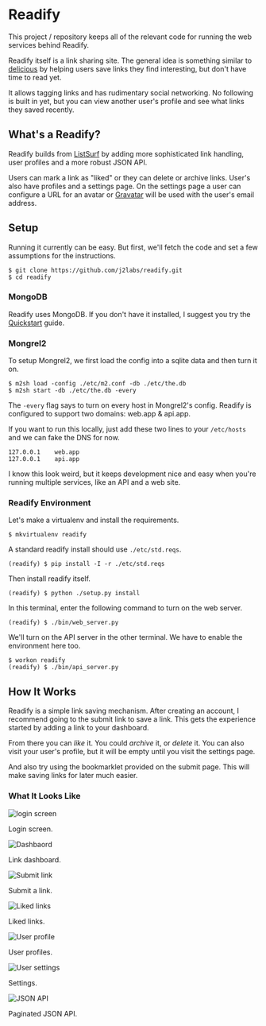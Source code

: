 # Readify

This project / repository keeps all of the relevant code for running the web
services behind Readify.

Readify itself is a link sharing site.  The general idea is something similar to
[delicious](http://delicious.com) by helping users save links they find
interesting, but don't have time to read yet.

It allows tagging links and has rudimentary social networking.  No following is
built in yet, but you can view another user's profile and see what links they
saved recently.


## What's a Readify?

Readify builds from [ListSurf](https://github.com/j2labs/listsurf) by adding
more sophisticated link handling, user profiles and a more robust JSON API.

Users can mark a link as "liked" or they can delete or archive links. User's
also have profiles and a settings page.  On the settings page a user can
configure a URL for an avatar or [Gravatar](http://gravatar.com/) will be used
with the user's email address.


## Setup

Running it currently can be easy. But first, we'll fetch the code and set a few
assumptions for the instructions.

    $ git clone https://github.com/j2labs/readify.git
    $ cd readify


### MongoDB

Readify uses MongoDB.  If you don't have it installed, I suggest you try the
[Quickstart](http://www.mongodb.org/display/DOCS/Quickstart) guide.


### Mongrel2

To setup Mongrel2, we first load the config into a sqlite data and then turn it
on.

    $ m2sh load -config ./etc/m2.conf -db ./etc/the.db
    $ m2sh start -db ./etc/the.db -every
    
The `-every` flag says to turn on every host in Mongrel2's config.  Readify is 
configured to support two domains: web.app & api.app.

If you want to run this locally, just add these two lines to your `/etc/hosts`
and we can fake the DNS for now.

    127.0.0.1    web.app
    127.0.0.1    api.app
    
I know this look weird, but it keeps development nice and easy when you're
running multiple services, like an API and a web site.


### Readify Environment

Let's make a virtualenv and install the requirements.

    $ mkvirtualenv readify
    
A standard readify install should use `./etc/std.reqs`.

    (readify) $ pip install -I -r ./etc/std.reqs

Then install readify itself.

    (readify) $ python ./setup.py install
    
In this terminal, enter the following command to turn on the web server.

    (readify) $ ./bin/web_server.py
    
We'll turn on the API server in the other terminal. We have to enable the
environment here too.

    $ workon readify
    (readify) $ ./bin/api_server.py


## How It Works

Readify is a simple link saving mechanism.  After creating an account, I
recommend going to the submit link to save a link.  This gets the experience
started by adding a link to your dashboard.

From there you can *like* it.  You could *archive* it, or *delete* it.
You can also visit your user's profile, but it will be empty until you visit the
settings page.

And also try using the bookmarklet provided on the submit page.  This will make
saving links for later much easier.


### What It Looks Like

![login screen](https://raw.githubusercontent.com/j2labs/readify/master/screenshots/login.png)

Login screen.

![Dashbaord](https://raw.githubusercontent.com/j2labs/readify/master/screenshots/dashboard.png)

Link dashboard.

![Submit link](https://raw.githubusercontent.com/j2labs/readify/master/screenshots/submit.png)

Submit a link.

![Liked links](https://raw.githubusercontent.com/j2labs/readify/master/screenshots/liked.png)

Liked links.

![User profile](https://raw.githubusercontent.com/j2labs/readify/master/screenshots/profile.png)

User profiles.

![User settings](https://raw.githubusercontent.com/j2labs/readify/master/screenshots/settings.png)

Settings.

![JSON API](https://raw.githubusercontent.com/j2labs/readify/master/screenshots/jsonfeed.png)

Paginated JSON API.
